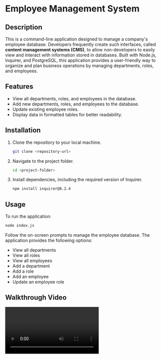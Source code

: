 # Employee Management System

## Description

This is a command-line application designed to manage a company's employee database. Developers frequently create such interfaces, called **content management systems (CMS)**, to allow non-developers to easily view and interact with information stored in databases. Built with Node.js, Inquirer, and PostgreSQL, this application provides a user-friendly way to organize and plan business operations by managing departments, roles, and employees.

## Features
- View all departments, roles, and employees in the database.
- Add new departments, roles, and employees to the database.
- Update existing employee roles.
- Display data in formatted tables for better readability.

## Installation

1. Clone the repository to your local machine.
   ```bash
   git clone <repository-url>
   ```
2. Navigate to the project folder.
   ```bash
   cd <project-folder>
   ```
3. Install dependencies, including the required version of Inquirer.
   ```bash
   npm install inquirer@8.2.4
   ```

## Usage

To run the application:
```bash
node index.js
```

Follow the on-screen prompts to manage the employee database. The application provides the following options:
- View all departments
- View all roles
- View all employees
- Add a department
- Add a role
- Add an employee
- Update an employee role

## Walkthrough Video

<video src="https://drive.google.com/file/d/1gtiMp8Jv15J0ZTLs_WhpFfQlE-c9OGsO/view" width="300" />

## Technologies Used
- Node.js
- Inquirer (version 8.2.4)
- PostgreSQL

## License

This project is licensed under the MIT License. See the LICENSE file for details.

---

Feel free to fork this repository and adapt it for your own projects!
